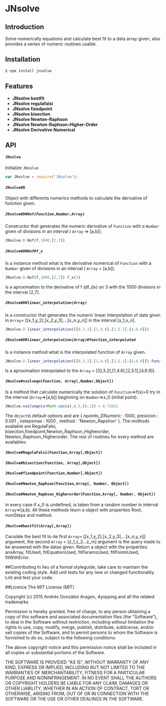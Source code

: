 # JNsolve


## Introduction

Solve numerically equations and calculate best fit to a data array given, also provides a series of numeric routines usable.


## Installation

```bash
$ npm install jnsolve
```


## Features


- **JNsolve bestfit**
- **JNsolve regulafalsi**
- **JNsolve fixedpoint**
- **JNsolve bisection**
- **JNsolve Newton-Raphson**
- **JNsolve Newton-Raphson-Higher-Order**
- **JNsolve Derivative Numerical**

## API

#### `JNsolve`

Initialize `JNsolve`

```js
var JNsolve = require('JNsolve');
```

#### `JNsolve#D`

Object with differents numerics methods to calculate the derivative of function given.

##### `JNsolve#D#Nof(Function,Number,Array)`
Constructor that generates the numeric derivative of `Function` with a  `Number` given of divisions in an interval ( `Array` => [a,b]). 

```js
JNsolve.D.Nof(f,1000,[2,7])
```

##### `JNsolve#D#Nof#f_x`
Is a instance method what is the derivative numerical of  `Function` with a   `Number` given of divisions in an interval (  `Array` = [a,b]). 

```js
JNsolve.D.Nof(f,1000,[2,7]).f_x(3)
```
is a aproximation to the derivative of f (df_dx) on 3 with the 1000 divisions in the interval [2,7].



##### `JNsolve#D#linear_interpolation(Array)`
Is a constructor that generates the numeric linear interpolation of data given in `Array`= [[x_1,y_2],[x_2,y_3],...[x_n,y_n]] in the interval [x_1,x_n].

```js
JNsolve.D.linear_interpolation([[0,3.2],[1,4.6],[2,5.1],[4,6.9]])
```
##### `JNsolve#D#linear_interpolation(Array)#function_interpolated`
Is a instance method what is the interpolated function of `Array` given.

```js
JNsolve.D.linear_interpolation([[0,3.2],[1,4.6],[2,5.1],[4,6.9]]).function_interpolated(2.5)
```
Is a aproximation interpolated to the `Array` = [[0,3.2],[1,4.6],[2,5.1],[4,6.9]].

#### `JNsolve#nsolveqn(Function, Array[,Number,Object])`
Is a method that calculate numerically the solution of `Function`=>f(x)=0 try in the interval (`Array`=>[a,b]) beginning  on `Number`=>x_0 (initial point).

```js
JNsolve.nsolveqn(x+Math.cos(x),0.5,[0,1]) = 0.73952
```
The `Object`is default options and are { npoints_DNumeric : 1000, presicion : 0.001 , nstepsmax : 1000 , method : 'Newton_Rapshon' }. The mothods available are RegulaFalsi, bisection,fixedpoint,Newton_Raphson_Higherorder, Newton_Raphson_Higherorder. The rest of routines for every method are availables:

#### `JNsolve#RegulaFalsi(Function,Array[,Object])`
#### `JNsolve#bisection(Function, Array[,Object])`
#### `JNsolve#fixedpoint(Function,Number[,Object])`
#### `JNsolve#Newton_Raphson(Function,Array[, Number, Object])`
#### `JNsolve#Newton_Raphson_Higherorder(Function,Array[, Number, Object])`

in every case if x_0 is undefined, is taken from a random number  in interval `Array`=>[a,b]. All these methods teurn a object with properties Root, numSteps and method.


#### `JNsolve#bestfit(Array[,Array])`
Caculate the best fit to de first `Array`= [[x_1,y_2],[x_2,y_3],...[x_n,y_n]] argument, the second  `Array` = [z_1,z_2...z_m] argument is the query  made to be answered with the datas given. Return a object with the properties: ansArray, fitUsed, fitEquationUsed, fitParamsUsed, fitPointsUsed, fitWithError.   
    
##Contributing
In lieu of a formal styleguide, take care to maintain the existing coding style.
Add unit tests for any new or changed functionality. Lint and test your code.


##Licence
The MIT License (MIT)

Copyright (c) 2015 Andrés González Aragón, 4yopping and all the related trademarks

Permission is hereby granted, free of charge, to any person obtaining a copy
of this software and associated documentation files (the "Software"), to deal
in the Software without restriction, including without limitation the rights
to use, copy, modify, merge, publish, distribute, sublicense, and/or sell
copies of the Software, and to permit persons to whom the Software is
furnished to do so, subject to the following conditions:

The above copyright notice and this permission notice shall be included in
all copies or substantial portions of the Software.

THE SOFTWARE IS PROVIDED "AS IS", WITHOUT WARRANTY OF ANY KIND, EXPRESS OR
IMPLIED, INCLUDING BUT NOT LIMITED TO THE WARRANTIES OF MERCHANTABILITY,
FITNESS FOR A PARTICULAR PURPOSE AND NONINFRINGEMENT. IN NO EVENT SHALL THE
AUTHORS OR COPYRIGHT HOLDERS BE LIABLE FOR ANY CLAIM, DAMAGES OR OTHER
LIABILITY, WHETHER IN AN ACTION OF CONTRACT, TORT OR OTHERWISE, ARISING FROM,
OUT OF OR IN CONNECTION WITH THE SOFTWARE OR THE USE OR OTHER DEALINGS IN
THE SOFTWARE.
